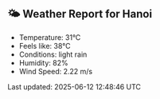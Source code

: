 <!-- WEATHER-START -->
## 🌤 Weather Report for Hanoi

- Temperature: 31°C
- Feels like: 38°C
- Conditions: light rain
- Humidity: 82%
- Wind Speed: 2.22 m/s

Last updated: 2025-06-12 12:48:46 UTC
<!-- WEATHER-END -->
